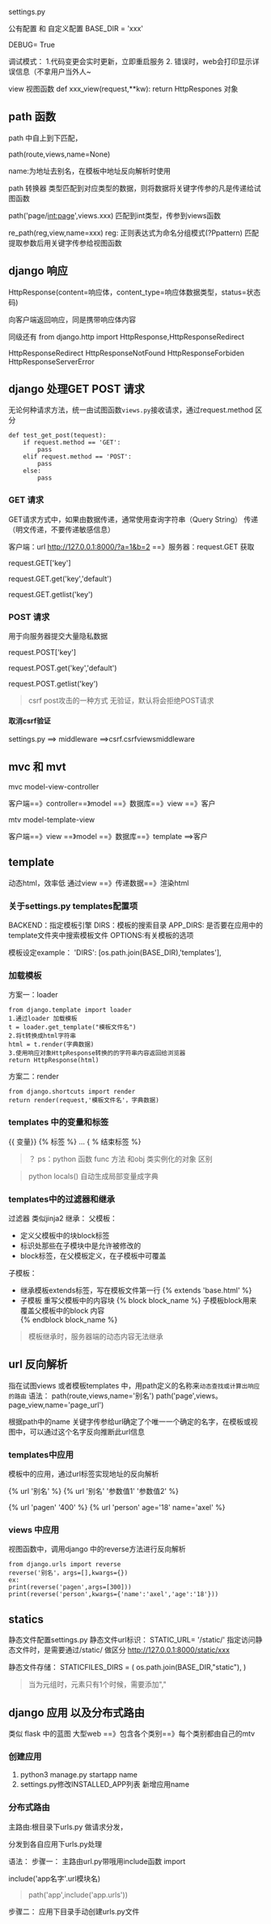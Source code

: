 settings.py

公有配置 和 自定义配置
BASE_DIR = 'xxx'


DEBUG= True

调试模式：
1.代码变更会实时更新，立即重启服务
2. 错误时，web会打印显示详误信息（不拿用户当外人~



view
视图函数
def xxx_view(request,**kw):
 return HttpRespones 对象

## path 函数
path 中自上到下匹配，

path(route,views,name=None)

name:为地址去别名，在模板中地址反向解析时使用

path 转换器
类型匹配到对应类型的数据，则将数据将关键字传参的凡是传递给试图函数

path('page/<int:page>',views.xxx)
匹配到int类型，传参到views函数

re_path(reg,view,name=xxx)
reg: 正则表达式为命名分组模式(?P<name>pattern)
匹配提取参数后用关键字传参给视图函数

## django 响应
HttpResponse(content=响应体，content_type=响应体数据类型，status=状态码)

向客户端返回响应，同是携带响应体内容

同级还有
from django.http import HttpResponse,HttpResponseRedirect

HttpResponseRedirect
HttpResponseNotFound
HttpResponseForbiden
HttpResponseServerError

## django 处理GET POST 请求
无论何种请求方法，统一由试图函数`views.py`接收请求，通过request.method 区分

```
def test_get_post(tequest):
    if request.method == 'GET':
        pass
    elif request.method == 'POST':
        pass 
    else:
        pass
```

### GET 请求
GET请求方式中，如果由数据传递，通常使用查询字符串（Query String） 传递（明文传递，不要传递敏感信息）

客户端：url http://127.0.0.1:8000/?a=1&b=2 ==》服务器：request.GET 获取

request.GET['key']

request.GET.get('key','default')

request.GET.getlist('key')

### POST 请求
用于向服务器提交大量隐私数据

request.POST['key']

request.POST.get('key','default')

request.POST.getlist('key')



> csrf post攻击的一种方式
> 无验证，默认将会拒绝POST请求

#### 取消csrf验证
settings.py ==> middleware ==>csrf.csrfviewsmiddleware


## mvc 和 mvt
mvc model-view-controller 

客户端==》controller==》model ==》数据库==》view ==》客户

mtv model-template-view

客户端==》view ==》model ==》数据库==》template ==>客户

## template
动态html，效率低
通过view ==》传递数据==》渲染html

### 关于settings.py templates配置项
BACKEND：指定模板引擎
DIRS：模板的搜索目录
APP_DIRS: 是否要在应用中的template文件夹中搜索模板文件
OPTIONS:有关模板的选项

模板设定example：
'DIRS': [os.path.join(BASE_DIR),'templates'],

### 加载模板
方案一：loader
```
from django.template import loader 
1.通过loader 加载模板
t = loader.get_template("模板文件名")
2.将t转换成html字符串
html = t.render(字典数据)
3.使用响应对象HttpResponse转换的的字符串内容返回给浏览器
return HttpResponse(html)

``` 
方案二：render 
```
from django.shortcuts import render
return render(request,'模板文件名'，字典数据)
```

### templates 中的变量和标签

{{ 变量}}
{% 标签 %}
...
{ % 结束标签 %}
> ？ ps：python 函数 func 方法 和obj 类实例化的对象 区别

>python locals() 自动生成局部变量成字典

### templates中的过滤器和继承
过滤器 类似jinja2 
继承：
父模板：
- 定义父模板中的块block标签
- 标识处那些在子模块中是允许被修改的
- block标签，在父模板定义，在子模板中可覆盖

子模板：
- 继承模板extends标签，写在模板文件第一行 
{% extends 'base.html' %}
- 子模板 重写父模板中的内容块
{% block block_name %}
子模板block用来覆盖父模板中的block 内容  
{% endblock block_name %}  

>模板继承时，服务器端的动态内容无法继承

## url 反向解析
指在试图views 或者模板templates 中，用path定义的名称来`动态查找或计算出响应的路由`
语法：
path(route,views,name='别名')
path('page',views。page_view,name='page_url')

根据path中的name 关键字传参给url确定了个唯一一个确定的名字，在模板或视图中，可以通过这个名字反向推断此url信息


### templates中应用
模板中的应用，通过url标签实现地址的反向解析

{% url '别名' %} 
{% url '别名' '参数值1' '参数值2' %} 

{% url 'pagen' '400' %} 
{% url 'person' age='18' name='axel' %} 

### views 中应用
视图函数中，调用django 中的reverse方法进行反向解析

```
from django.urls import reverse
reverse('别名'，args=[],kwargs={})
ex:
print(reverse('pagen',args=[300]))
print(reverse('person',kwargs={'name':'axel','age':'18'}))
```



## statics 
静态文件配置settings.py
静态文件url标识：
STATIC_URL= '/static/'
指定访问静态文件时，是需要通过/static/ 做区分
http://127.0.0.1:8000/static/xxx

静态文件存储：
STATICFILES_DIRS = (
    os.path.join(BASE_DIR,"static"),
)

> 当为元组时，元素只有1个时候，需要添加","

## django 应用 以及分布式路由
类似 flask 中的蓝图 
大型web ==》包含各个类别==》每个类别都由自己的mtv 

### 创建应用
1. python3 manage.py startapp name
2. settings.py修改INSTALLED_APP列表 新增应用name

### 分布式路由

主路由:根目录下urls.py 做请求分发，

分发到各自应用下urls.py处理

语法：
步骤一：
主路由url.py带哦用include函数 import

include('app名字'.url模块名)
>path('app',include('app.urls'))

步骤二：
应用下目录手动创建urls.py文件

